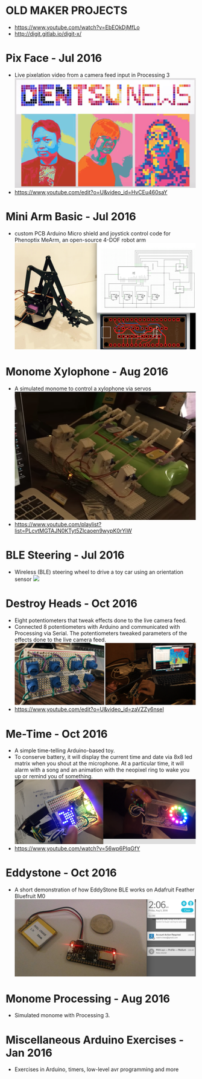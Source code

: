 # OLD MAKER PROJECTS
- https://www.youtube.com/watch?v=EbEOkDjMfLo
- http://digit.gitlab.io/digit-x/

# Pix Face - Jul 2016
- Live pixelation video from a camera feed input in Processing 3
![](./IMG/pix-face.png)
- https://www.youtube.com/edit?o=U&video_id=HvCEu460saY

# Mini Arm Basic - Jul 2016
- custom PCB Arduino Micro shield and joystick control code for Phenoptix MeArm, an open-source 4-DOF robot arm
![](./IMG/mini-arm-basic.png)

# Monome Xylophone - Aug 2016
- A simulated monome to control a xylophone via servos
![](./IMG/xylophone.png)
- https://www.youtube.com/playlist?list=PLcvtMGTAJN0KTyt5Zlcaoen9wypK0rYiW

# BLE Steering - Jul 2016
- Wireless (BLE) steering wheel to drive a toy car using an orientation sensor
![](./IMG/ble-steering.png)

# Destroy Heads - Oct 2016
- Eight potentiometers that tweak effects done to the live camera feed.
- Connected 8 potentiometers with Arduino and communicated with Processing via Serial. The potentiometers tweaked parameters of the effects done to the live camera feed.
![](./IMG/destroy-heads.png)
- https://www.youtube.com/edit?o=U&video_id=zaVZZy6nseI

# Me-Time - Oct 2016
- A simple time-telling Arduino-based toy.
- To conserve battery, it will display the current time and date via 8x8 led matrix when you shout at the microphone. At a particular time, it will alarm with a song and an animation with the neopixel ring to wake you up or remind you of something.
![](./IMG/me-time.png)
- https://www.youtube.com/watch?v=56wp6PIqGfY

# Eddystone - Oct 2016
- A short demonstration of how EddyStone BLE works on Adafruit Feather Bluefruit M0
![](./IMG/eddystone.png)

# Monome Processing - Aug 2016
- Simulated monome with Processing 3.

# Miscellaneous Arduino Exercises - Jan 2016
- Exercises in Arduino, timers, low-level avr programming and more
